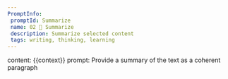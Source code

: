```yaml
---
PromptInfo:
 promptId: Summarize
 name: 02 📝 Summarize 
 description: Summarize selected content
 tags: writing, thinking, learning
---
```

content: 
{{context}}
prompt:
Provide a summary of the text as a coherent paragraph


